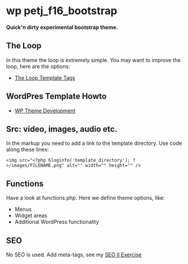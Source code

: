 # wp petj_f16_bootstrap

**Quick'n dirty experimental bootstrap theme.**

## The Loop

In this theme the loop is extremely simple. You may want to improve the loop, here are the options:

* [The Loop Template Tags](https://codex.wordpress.org/Template_Tags)

## WordPres Template Howto

* [WP Theme Development](https://codex.wordpress.org/Theme_Development)

## Src: video, images, audio etc.

In the markup you need to add a link to the template directory. Use code along these lines:

~~~~
<img src="<?php bloginfo('template_directory'); ?>/images/FILENAME.png" alt="" width="" height="" />
~~~~

## Functions

Have a look at functions.php. Here we define theme options, like:

* Menus
* Widget areas
* Additional WordPress functionality

## SEO

No SEO is used. Add meta-tags, see my [SEO II Exercise](https://github.com/asathoor/SEO-II-exercise)
